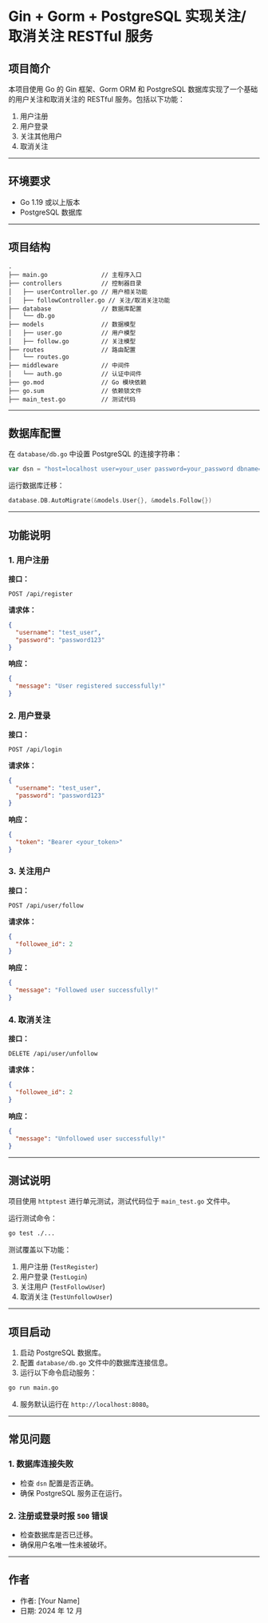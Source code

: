 # Gin + Gorm + PostgreSQL 实现关注/取消关注 RESTful 服务

## 项目简介
本项目使用 Go 的 Gin 框架、Gorm ORM 和 PostgreSQL 数据库实现了一个基础的用户关注和取消关注的 RESTful 服务。包括以下功能：

1. 用户注册
2. 用户登录
3. 关注其他用户
4. 取消关注

---

## 环境要求

- Go 1.19 或以上版本
- PostgreSQL 数据库

---

## 项目结构

```
.
├── main.go               // 主程序入口
├── controllers           // 控制器目录
│   ├── userController.go // 用户相关功能
│   ├── followController.go // 关注/取消关注功能
├── database              // 数据库配置
│   └── db.go
├── models                // 数据模型
│   ├── user.go           // 用户模型
│   ├── follow.go         // 关注模型
├── routes                // 路由配置
│   └── routes.go
├── middleware            // 中间件
│   └── auth.go           // 认证中间件
├── go.mod                // Go 模块依赖
├── go.sum                // 依赖锁文件
├── main_test.go          // 测试代码
```

---

## 数据库配置

在 `database/db.go` 中设置 PostgreSQL 的连接字符串：
```go
var dsn = "host=localhost user=your_user password=your_password dbname=your_db port=5432 sslmode=disable"
```

运行数据库迁移：
```go
database.DB.AutoMigrate(&models.User{}, &models.Follow{})
```

---

## 功能说明

### 1. 用户注册
**接口：**
```
POST /api/register
```
**请求体：**
```json
{
  "username": "test_user",
  "password": "password123"
}
```
**响应：**
```json
{
  "message": "User registered successfully!"
}
```

### 2. 用户登录
**接口：**
```
POST /api/login
```
**请求体：**
```json
{
  "username": "test_user",
  "password": "password123"
}
```
**响应：**
```json
{
  "token": "Bearer <your_token>"
}
```

### 3. 关注用户
**接口：**
```
POST /api/user/follow
```
**请求体：**
```json
{
  "followee_id": 2
}
```
**响应：**
```json
{
  "message": "Followed user successfully!"
}
```

### 4. 取消关注
**接口：**
```
DELETE /api/user/unfollow
```
**请求体：**
```json
{
  "followee_id": 2
}
```
**响应：**
```json
{
  "message": "Unfollowed user successfully!"
}
```

---

## 测试说明

项目使用 `httptest` 进行单元测试，测试代码位于 `main_test.go` 文件中。

运行测试命令：
```bash
go test ./...
```

测试覆盖以下功能：
1. 用户注册 (`TestRegister`)
2. 用户登录 (`TestLogin`)
3. 关注用户 (`TestFollowUser`)
4. 取消关注 (`TestUnfollowUser`)

---

## 项目启动

1. 启动 PostgreSQL 数据库。
2. 配置 `database/db.go` 文件中的数据库连接信息。
3. 运行以下命令启动服务：
```bash
go run main.go
```
4. 服务默认运行在 `http://localhost:8080`。

---

## 常见问题

### 1. 数据库连接失败
- 检查 `dsn` 配置是否正确。
- 确保 PostgreSQL 服务正在运行。

### 2. 注册或登录时报 `500` 错误
- 检查数据库是否已迁移。
- 确保用户名唯一性未被破坏。

---

## 作者
- 作者: [Your Name]
- 日期: 2024 年 12 月

